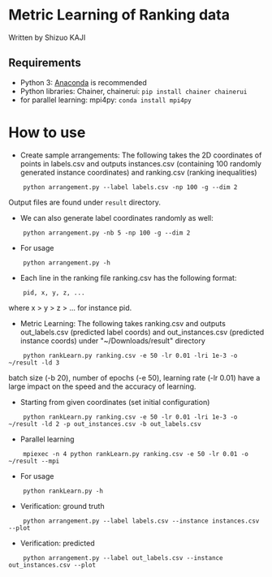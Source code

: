 Metric Learning of Ranking data
=============
Written by Shizuo KAJI

## Requirements
- Python 3: [Anaconda](https://www.anaconda.com/download/) is recommended
- Python libraries: Chainer, chainerui:  `pip install chainer chainerui`
- for parallel learning: mpi4py: `conda install mpi4py`

# How to use
- Create sample arrangements: The following takes the 2D coordinates of points in labels.csv and outputs 
instances.csv (containing 100 randomly generated instance coordinates) and ranking.csv (ranking inequalities)
```
    python arrangement.py --label labels.csv -np 100 -g --dim 2
```
Output files are found under `result` directory.
- We can also generate label coordinates randomly as well:
```
    python arrangement.py -nb 5 -np 100 -g --dim 2
```
- For usage
```
    python arrangement.py -h
```
- Each line in the ranking file ranking.csv has the following format:
```
    pid, x, y, z, ...
```
where x > y > z > ... for instance pid.

- Metric Learning: The following takes ranking.csv and outputs out_labels.csv (predicted label coords) and out_instances.csv (predicted instance coords) under "~/Downloads/result" directory
```
    python rankLearn.py ranking.csv -e 50 -lr 0.01 -lri 1e-3 -o ~/result -ld 3
```
batch size (-b 20), number of epochs (-e 50), learning rate (-lr 0.01) have a large impact on the speed and the accuracy of learning.

- Starting from given coordinates (set initial configuration)
```
    python rankLearn.py ranking.csv -e 50 -lr 0.01 -lri 1e-3 -o ~/result -ld 2 -p out_instances.csv -b out_labels.csv
```

- Parallel learning
```
    mpiexec -n 4 python rankLearn.py ranking.csv -e 50 -lr 0.01 -o ~/result --mpi
```

- For usage
```
    python rankLearn.py -h
```

- Verification: ground truth
```
    python arrangement.py --label labels.csv --instance instances.csv --plot
```

- Verification: predicted
```
    python arrangement.py --label out_labels.csv --instance out_instances.csv --plot
```
